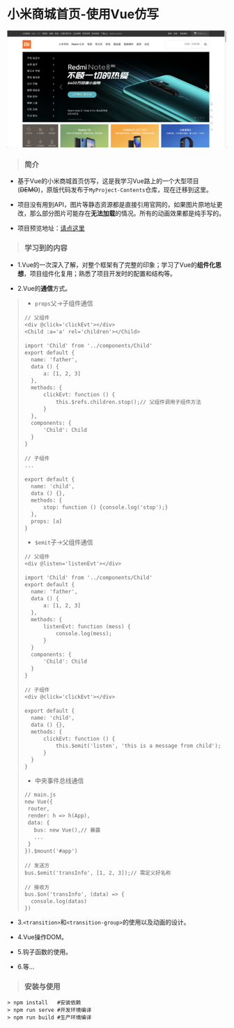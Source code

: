 # 小米商城首页-使用Vue仿写
![avatar](docs/images/public_1.png)
> ### 简介

* 基于Vue的小米商城首页仿写，这是我学习Vue路上的一个大型项目(<del>DEMO</del>)，原版代码发布于``MyProject-Contents``仓库，现在迁移到这里。

* 项目没有用到API，图片等静态资源都是直接引用官网的，如果图片原地址更改，那么部分图片可能存在**无法加载**的情况。所有的动画效果都是纯手写的。

* 项目预览地址：[请点这里](https://starlightunion.github.io/Xiaomi-Vue/dist/index.html#/)

> ### 学习到的内容

* 1.Vue的一次深入了解，对整个框架有了完整的印象；学习了Vue的**组件化思想**，项目组件化复用；熟悉了项目开发时的配置和结构等。

* 2.Vue的**通信**方式。
> * ``props``父->子组件通信
> 
> ```
> // 父组件
> <div @click='clickEvt'></div>
> <Child :a='a' rel='children'></Child>
> 
> import 'Child' from '../components/Child'
> export default {
> 	name: 'father',
> 	data () {
> 		a: [1, 2, 3]
> 	},
> 	methods: {
> 		clickEvt: function () {
> 			this.$refs.children.stop();// 父组件调用子组件方法
> 		}
> 	},
> 	components: {
> 		'Child': Child
> 	}
> }
> 
> // 子组件
> ...
> 
> export default {
> 	name: 'child',
> 	data () {},
> 	methods: {
> 		stop: function () {console.log('stop');}
> 	},
> 	props: [a]
> }
> ```
> 
> * ``$emit``子->父组件通信
> 
> ```
> // 父组件
> <div @listen='listenEvt'></div>
> 
> import 'Child' from '../components/Child'
> export default {
> 	name: 'father',
> 	data () {
> 		a: [1, 2, 3]
> 	},
> 	methods: {
> 		listenEvt: function (mess) {
> 			console.log(mess);
> 		}
> 	}
> 	components: {
> 		'Child': Child
> 	}
> }
> 
> // 子组件
> <div @click='clickEvt'></div>
> 
> export default {
> 	name: 'child',
> 	data () {},
> 	methods: {
> 		clickEvt: function () {
> 			this.$emit('listen', 'this is a message from child');
> 		}
> 	}
> }
> ```
> 
> * 中央事件总线通信
> 
> ```
> // main.js
> new Vue({
>  router,
>  render: h => h(App),
>  data: {
>    bus: new Vue(),// 暴露
>    ...
>  }
>}).$mount('#app')
>
> // 发送方
> bus.$emit('transInfo', [1, 2, 3]);// 需定义好名称
> 
> // 接收方
> bus.$on('transInfo', (data) => {
> 	console.log(datas)
> })
> ```

* 3.``<transition>``和``<transition-group>``的使用以及动画的设计。

* 4.Vue操作DOM。

* 5.钩子函数的使用。

* 6.等...

> ### 安装与使用

```
> npm install	#安装依赖
> npm run serve	#开发环境编译
> npm run build	#生产环境编译
```



